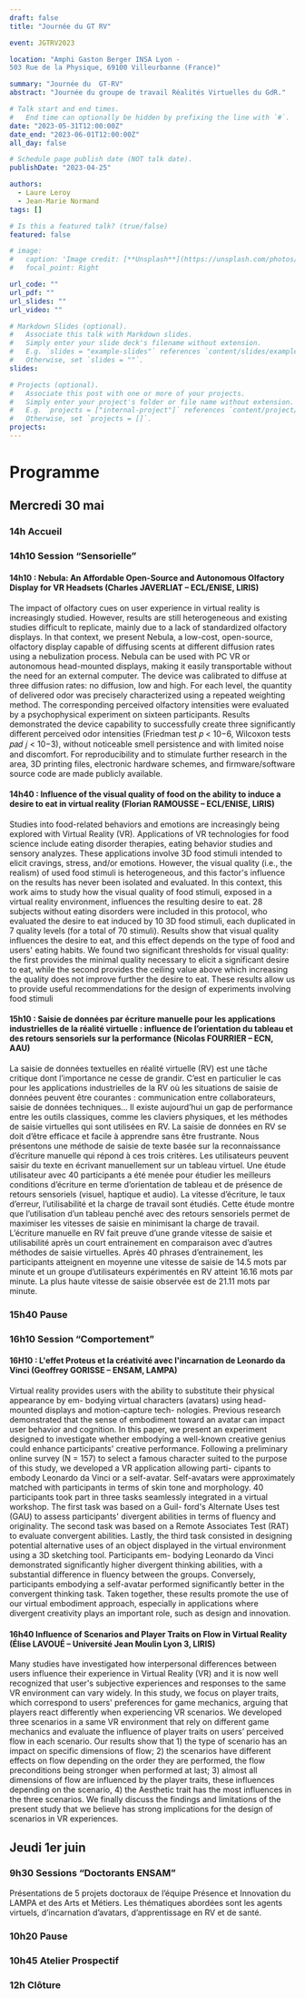 ```yaml
---
draft: false
title: "Journée du GT RV"

event: JGTRV2023

location: "Amphi Gaston Berger INSA Lyon - 
503 Rue de la Physique, 69100 Villeurbanne (France)"

summary: "Journée du  GT-RV"
abstract: "Journée du groupe de travail Réalités Virtuelles du GdR."

# Talk start and end times.
#   End time can optionally be hidden by prefixing the line with `#`.
date: "2023-05-31T12:00:00Z"
date_end: "2023-06-01T12:00:00Z"
all_day: false

# Schedule page publish date (NOT talk date).
publishDate: "2023-04-25"

authors:
  - Laure Leroy
  - Jean-Marie Normand
tags: []

# Is this a featured talk? (true/false)
featured: false

# image:
#   caption: 'Image credit: [**Unsplash**](https://unsplash.com/photos/bzdhc5b3Bxs)'
#   focal_point: Right

url_code: ""
url_pdf: ""
url_slides: ""
url_video: ""

# Markdown Slides (optional).
#   Associate this talk with Markdown slides.
#   Simply enter your slide deck's filename without extension.
#   E.g. `slides = "example-slides"` references `content/slides/example-slides.md`.
#   Otherwise, set `slides = ""`.
slides:

# Projects (optional).
#   Associate this post with one or more of your projects.
#   Simply enter your project's folder or file name without extension.
#   E.g. `projects = ["internal-project"]` references `content/project/deep-learning/index.md`.
#   Otherwise, set `projects = []`.
projects:
---
```



# Programme

## Mercredi 30 mai
### 14h Accueil

### 14h10 Session “Sensorielle”
#### 14h10 : Nebula: An Affordable Open-Source and Autonomous Olfactory Display for VR Headsets (Charles JAVERLIAT – ECL/ENISE, LIRIS)

The impact of olfactory cues on user experience in virtual reality is increasingly studied.
However, results are still heterogeneous and existing studies difficult to replicate, mainly due
to a lack of standardized olfactory displays. In that context, we present Nebula, a low-cost,
open-source, olfactory display capable of diffusing scents at different diffusion rates using a
nebulization process. Nebula can be used with PC VR or autonomous head-mounted
displays, making it easily transportable without the need for an external computer. The
device was calibrated to diffuse at three diffusion rates: no diffusion, low and high. For each
level, the quantity of delivered odor was precisely characterized using a repeated weighting
method. The corresponding perceived olfactory intensities were evaluated by a
psychophysical experiment on sixteen participants. Results demonstrated the device
capability to successfully create three significantly different perceived odor intensities
(Friedman test 𝑝 < 10−6, Wilcoxon tests 𝑝𝑎𝑑 𝑗 < 10−3), without noticeable smell persistence
and with limited noise and discomfort. For reproducibility and to stimulate further research
in the area, 3D printing files, electronic hardware schemes, and firmware/software source
code are made publicly available.

#### 14h40 : Influence of the visual quality of food on the ability to induce a desire to eat in virtual reality (Florian RAMOUSSE – ECL/ENISE, LIRIS)

Studies into food-related behaviors and emotions are increasingly being explored with
Virtual Reality (VR). Applications of VR technologies for food science include eating disorder
therapies, eating behavior studies and sensory analyzes. These applications involve 3D
food stimuli intended to elicit cravings, stress, and/or emotions. However, the visual quality
(i.e., the realism) of used food stimuli is heterogeneous, and this factor's influence on the
results has never been isolated and evaluated. In this context, this work aims to study how
the visual quality of food stimuli, exposed in a virtual reality environment, influences the
resulting desire to eat. 28 subjects without eating disorders were included in this protocol,
who evaluated the desire to eat induced by 10 3D food stimuli, each duplicated in 7 quality
levels (for a total of 70 stimuli). Results show that visual quality influences the desire to eat,
and this effect depends on the type of food and users' eating habits. We found two significant
thresholds for visual quality: the first provides the minimal quality necessary to elicit a
significant desire to eat, while the second provides the ceiling value above which increasing
the quality does not improve further the desire to eat. These results allow us to provide useful
recommendations for the design of experiments involving food stimuli

#### 15h10 : Saisie de données par écriture manuelle pour les applications industrielles de la réalité virtuelle : influence de l’orientation du tableau et des retours sensoriels sur la performance (Nicolas FOURRIER – ECN, AAU)

La saisie de données textuelles en réalité virtuelle (RV) est une tâche critique dont
l’importance ne cesse de grandir. C’est en particulier le cas pour les applications
industrielles de la RV où les situations de saisie de données peuvent être courantes :
communication entre collaborateurs, saisie de données techniques... Il existe aujourd’hui
un gap de performance entre les outils classiques, comme les claviers physiques, et les
méthodes de saisie virtuelles qui sont utilisées en RV. La saisie de données en RV se doit
d’être efficace et facile à apprendre sans être frustrante. Nous présentons une méthode de
saisie de texte basée sur la reconnaissance d’écriture manuelle qui répond à ces trois
critères. Les utilisateurs peuvent saisir du texte en écrivant manuellement sur un tableau
virtuel. Une étude utilisateur avec 40 participants a été menée pour étudier les meilleurs
conditions d’écriture en terme d’orientation de tableau et de présence de retours sensoriels
(visuel, haptique et audio). La vitesse d’écriture, le taux d’erreur, l’utilisabilité et la charge de
travail sont étudiés. Cette étude montre que l’utilisation d’un tableau penché avec des
retours sensoriels permet de maximiser les vitesses de saisie en minimisant la charge de
travail. L’écriture manuelle en RV fait preuve d’une grande vitesse de saisie et utilisabilité
après un court entrainement en comparaison avec d’autres méthodes de saisie virtuelles.
Après 40 phrases d’entrainement, les participants atteignent en moyenne une vitesse de
saisie de 14.5 mots par minute et un groupe d’utilisateurs expérimentés en RV atteint 16.16
mots par minute. La plus haute vitesse de saisie observée est de 21.11 mots par minute.

### 15h40 Pause

### 16h10 Session “Comportement”

#### 16H10 : L'effet Proteus et la créativité avec l'incarnation de Leonardo da Vinci (Geoffrey GORISSE – ENSAM, LAMPA)

Virtual reality provides users with the ability to substitute their physical appearance by em-
bodying virtual characters (avatars) using head-mounted displays and motion-capture tech-
nologies. Previous research demonstrated that the sense of embodiment toward an avatar
can impact user behavior and cognition. In this paper, we present an experiment designed
to investigate whether embodying a well-known creative genius could enhance participants'
creative performance. Following a preliminary online survey (N = 157) to select a famous
character suited to the purpose of this study, we developed a VR application allowing parti-
cipants to embody Leonardo da Vinci or a self-avatar. Self-avatars were approximately
matched with participants in terms of skin tone and morphology. 40 participants took part in
three tasks seamlessly integrated in a virtual workshop. The first task was based on a Guil-
ford's Alternate Uses test (GAU) to assess participants' divergent abilities in terms of fluency
and originality. The second task was based on a Remote Associates Test (RAT) to evaluate
convergent abilities. Lastly, the third task consisted in designing potential alternative uses
of an object displayed in the virtual environment using a 3D sketching tool. Participants em-
bodying Leonardo da Vinci demonstrated significantly higher divergent thinking abilities, with
a substantial difference in fluency between the groups. Conversely, participants embodying
a self-avatar performed significantly better in the convergent thinking task. Taken together,
these results promote the use of our virtual embodiment approach, especially in applications
where divergent creativity plays an important role, such as design and innovation.

#### 16h40 Influence of Scenarios and Player Traits on Flow in Virtual Reality (Élise LAVOUÉ – Université Jean Moulin Lyon 3, LIRIS)

Many studies have investigated how interpersonal differences between users influence their
experience in Virtual Reality (VR) and it is now well recognized that user's subjective
experiences and responses to the same VR environment can vary widely. In this study, we
focus on player traits, which correspond to users' preferences for game mechanics, arguing
that players react differently when experiencing VR scenarios. We developed three
scenarios in a same VR environment that rely on different game mechanics and evaluate
the influence of player traits on users’ perceived flow in each scenario. Our results show 
that 1) the type of scenario has an impact on specific dimensions of flow; 2) the scenarios have
different effects on flow depending on the order they are performed, the flow preconditions
being stronger when performed at last; 3) almost all dimensions of flow are influenced by
the player traits, these influences depending on the scenario, 4) the Aesthetic trait has the
most influences in the three scenarios. We finally discuss the findings and limitations of the
present study that we believe has strong implications for the design of scenarios in VR
experiences.

## Jeudi 1er juin
### 9h30 Sessions “Doctorants ENSAM”
Présentations de 5 projets doctoraux de l’équipe Présence et Innovation du LAMPA
et des Arts et Métiers. Les thématiques abordées sont les agents virtuels, d’incarnation
d’avatars, d’apprentissage en RV et de santé.

### 10h20 Pause

### 10h45 Atelier Prospectif

### 12h Clôture